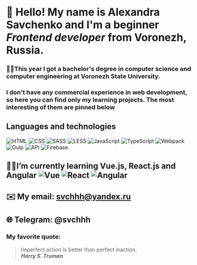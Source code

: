 # 👋 Hello! My name is Alexandra Savchenko and I'm a beginner *Frontend developer* from Voronezh, Russia.
### 👩‍🎓This year I got a bachelor's degree in computer science and computer engineering at Voronezh State University.

### I don't have any commercial experience in web development, so here you can find only my learning projects. The most interesting of them are pinned below

## **Languages and technologies**

![HTML](https://img.shields.io/badge/-HTML-090909?style=for-the-badge&logo=html5)
![CSS](https://img.shields.io/badge/-CSS-090909?style=for-the-badge&logo=css3)
![SASS](https://img.shields.io/badge/-SASS-090909?style=for-the-badge&logo=SASS)
![LESS](https://img.shields.io/badge/-LESS-090909?style=for-the-badge&logo=LESS)
![JavaScript](https://img.shields.io/badge/-JavaScript-090909?style=for-the-badge&logo=JavaScript)
![TypeScript](https://img.shields.io/badge/-TypeScript-090909?style=for-the-badge&logo=TypeScript)
![Webpack](https://img.shields.io/badge/-Webpack-090909?style=for-the-badge&logo=Webpack)
![Gulp](https://img.shields.io/badge/-Gulp-090909?style=for-the-badge&logo=Gulp)
![API](https://img.shields.io/badge/-REST&#032;API-090909?style=for-the-badge)
![Firebase](https://img.shields.io/badge/-Firebase-090909?style=for-the-badge&logo=Firebase)

## 👩‍💻I’m currently learning Vue.js, React.js and Angular ![Vue](https://img.shields.io/badge/Vue.js-090909?style=for-the-badge&logo=vue.js) ![React](https://img.shields.io/badge/-React-090909?style=for-the-badge&logo=React) ![Angular](https://img.shields.io/badge/-Angular-090909?style=for-the-badge&logo=Angular)

## ✉️ My email: svchhh@yandex.ru
## 🌐 Telegram: @svchhh


### My favorite quote:
> Imperfect action is better than perfect inaction. <br/>
> ***Harry S. Truman***
